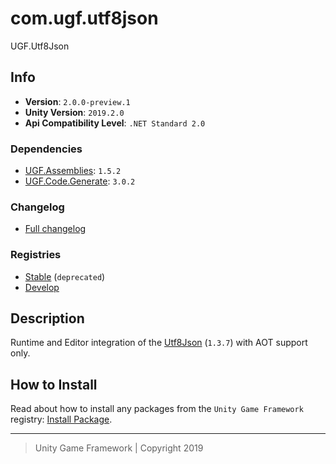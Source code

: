 # com.ugf.utf8json

UGF.Utf8Json

## Info

- **Version**: `2.0.0-preview.1`
- **Unity Version**: `2019.2.0`
- **Api Compatibility Level**: `.NET Standard 2.0`

### Dependencies

- [UGF.Assemblies](https://github.com/unity-game-framework/ugf-assemblies): `1.5.2`
- [UGF.Code.Generate](https://github.com/unity-game-framework/ugf-code-generate): `3.0.2`

### Changelog

- [Full changelog][1]

### Registries

- [Stable][2] (`deprecated`)
- [Develop][3]

## Description

Runtime and Editor integration of the [Utf8Json](https://github.com/neuecc/Utf8Json) (`1.3.7`) with AOT support only.

## How to Install

Read about how to install any packages from the `Unity Game Framework` registry: [Install Package][4].

---
> Unity Game Framework | Copyright 2019

[1]: changelog.md
[2]: https://bintray.com/unity-game-framework/stable/com.ugf.utf8json
[3]: https://bintray.com/unity-game-framework/dev/com.ugf.utf8json
[4]: https://github.com/unity-game-framework/ugf-documentation/wiki/Install-Package
